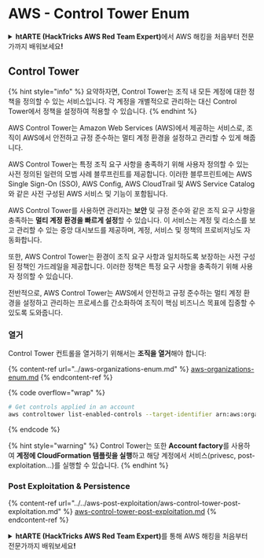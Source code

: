 # AWS - Control Tower Enum

<details>

<summary><strong>htARTE (HackTricks AWS Red Team Expert)</strong>에서 AWS 해킹을 처음부터 전문가까지 배워보세요<strong>!</strong></summary>

HackTricks를 지원하는 다른 방법:

* **회사를 HackTricks에서 광고하거나 HackTricks를 PDF로 다운로드**하려면 [**SUBSCRIPTION PLANS**](https://github.com/sponsors/carlospolop)를 확인하세요!
* [**공식 PEASS & HackTricks 스웨그**](https://peass.creator-spring.com)를 얻으세요.
* [**The PEASS Family**](https://opensea.io/collection/the-peass-family)를 발견하세요. 독점적인 [**NFTs**](https://opensea.io/collection/the-peass-family) 컬렉션입니다.
* 💬 [**Discord 그룹**](https://discord.gg/hRep4RUj7f) 또는 [**텔레그램 그룹**](https://t.me/peass)에 **참여**하거나 **Twitter** 🐦 [**@hacktricks_live**](https://twitter.com/hacktricks_live)**를** **팔로우**하세요.
* **HackTricks**와 **HackTricks Cloud** github 저장소에 PR을 제출하여 **해킹 트릭을 공유**하세요.

</details>

## Control Tower

{% hint style="info" %}
요약하자면, Control Tower는 조직 내 모든 계정에 대한 정책을 정의할 수 있는 서비스입니다. 각 계정을 개별적으로 관리하는 대신 Control Tower에서 정책을 설정하여 적용할 수 있습니다.
{% endhint %}

AWS Control Tower는 Amazon Web Services (AWS)에서 제공하는 서비스로, 조직이 AWS에서 안전하고 규정 준수하는 멀티 계정 환경을 설정하고 관리할 수 있게 해줍니다.

AWS Control Tower는 특정 조직 요구 사항을 충족하기 위해 사용자 정의할 수 있는 사전 정의된 일련의 모범 사례 블루프린트를 제공합니다. 이러한 블루프린트에는 AWS Single Sign-On (SSO), AWS Config, AWS CloudTrail 및 AWS Service Catalog와 같은 사전 구성된 AWS 서비스 및 기능이 포함됩니다.

AWS Control Tower를 사용하면 관리자는 **보안** 및 규정 준수와 같은 조직 요구 사항을 충족하는 **멀티 계정 환경을 빠르게 설정**할 수 있습니다. 이 서비스는 계정 및 리소스를 보고 관리할 수 있는 중앙 대시보드를 제공하며, 계정, 서비스 및 정책의 프로비저닝도 자동화합니다.

또한, AWS Control Tower는 환경이 조직 요구 사항과 일치하도록 보장하는 사전 구성된 정책인 가드레일을 제공합니다. 이러한 정책은 특정 요구 사항을 충족하기 위해 사용자 정의할 수 있습니다.

전반적으로, AWS Control Tower는 AWS에서 안전하고 규정 준수하는 멀티 계정 환경을 설정하고 관리하는 프로세스를 간소화하여 조직이 핵심 비즈니스 목표에 집중할 수 있도록 도와줍니다.

### 열거

Control Tower 컨트롤을 열거하기 위해서는 **조직을 열거**해야 합니다:

{% content-ref url="../aws-organizations-enum.md" %}
[aws-organizations-enum.md](../aws-organizations-enum.md)
{% endcontent-ref %}

{% code overflow="wrap" %}
```bash
# Get controls applied in an account
aws controltower list-enabled-controls --target-identifier arn:aws:organizations::<acc_id>:ou/<ou-id>
```
{% endcode %}

{% hint style="warning" %}
Control Tower는 또한 **Account factory**를 사용하여 **계정에 CloudFormation 템플릿을 실행**하고 해당 계정에서 서비스(privesc, post-exploitation...)를 실행할 수 있습니다.
{% endhint %}

### Post Exploitation & Persistence

{% content-ref url="../../aws-post-exploitation/aws-control-tower-post-exploitation.md" %}
[aws-control-tower-post-exploitation.md](../../aws-post-exploitation/aws-control-tower-post-exploitation.md)
{% endcontent-ref %}

<details>

<summary><strong>htARTE (HackTricks AWS Red Team Expert)</strong>를 통해 AWS 해킹을 처음부터 전문가까지 배워보세요<strong>!</strong></summary>

HackTricks를 지원하는 다른 방법:

* HackTricks에서 **회사 광고를 보거나 HackTricks를 PDF로 다운로드**하려면 [**SUBSCRIPTION PLANS**](https://github.com/sponsors/carlospolop)를 확인하세요!
* [**공식 PEASS & HackTricks 상품**](https://peass.creator-spring.com)을 구매하세요.
* 독점적인 [**NFT**](https://opensea.io/collection/the-peass-family) 컬렉션인 [**The PEASS Family**](https://opensea.io/collection/the-peass-family)를 발견하세요.
* 💬 [**Discord 그룹**](https://discord.gg/hRep4RUj7f) 또는 [**telegram 그룹**](https://t.me/peass)에 **참여**하거나 **Twitter** 🐦 [**@hacktricks_live**](https://twitter.com/hacktricks_live)를 **팔로우**하세요.
* **HackTricks**와 [**HackTricks Cloud**](https://github.com/carlospolop/hacktricks-cloud) github 저장소에 PR을 제출하여 여러분의 해킹 기법을 공유하세요.

</details>
